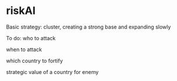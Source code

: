 riskAI
======
Basic strategy:
cluster, creating a strong base and expanding slowly

To do:
who to attack

when to attack

which country to fortify

strategic value of a country for enemy

